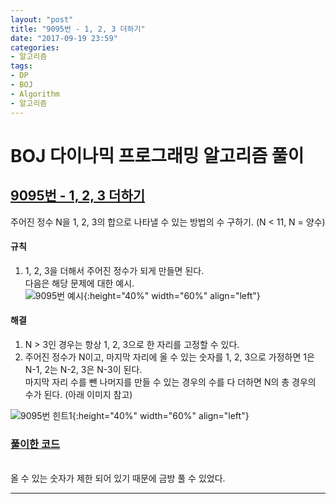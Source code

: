 ```yaml
---
layout: "post"
title: "9095번 - 1, 2, 3 더하기"
date: "2017-09-19 23:59"
categories:
- 알고리즘
tags:
- DP
- BOJ
- Algorithm
- 알고리즘
---
```


# BOJ 다이나믹 프로그래밍 알고리즘 풀이
## [9095번 - 1, 2, 3 더하기](https://www.acmicpc.net/problem/9095) <br/>

주어진 정수 N을 1, 2, 3의 합으로 나타낼 수 있는 방법의 수 구하기. (N < 11, N = 양수)


#### 규칙
1. 1, 2, 3을 더해서 주어진 정수가 되게 만들면 된다. <br/>
다음은 해당 문제에 대한 예시. <br/>
![9095번 예시](/assets/images/post_image/2017/09/BOJ_problem_9095_example.png){:height="40%" width="60%" align="left"}


#### 해결
1. N > 3인 경우는 항상 1, 2, 3으로 한 자리를 고정할 수 있다.
2. 주어진 정수가 N이고, 마지막 자리에 올 수 있는 숫자를 1, 2, 3으로 가정하면 1은 N-1, 2는 N-2, 3은 N-3이 된다. <br/>
마지막 자리 수를 뺀 나머지를 만들 수 있는 경우의 수를 다 더하면 N의 총 경우의 수가 된다. (아래 이미지 참고)

![9095번 힌트1](/assets/images/post_image/2017/09/BOJ_problem_9095_solve1.png){:height="40%" width="60%" align="left"}



### [풀이한 코드](https://github.com/hongsii/Algorithms/blob/master/src/BOJ/DP/Problem_9095.java)

<br/>
올 수 있는 숫자가 제한 되어 있기 때문에 금방 풀 수 있었다.

------------------------

